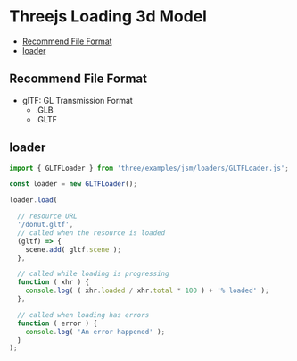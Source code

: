 # Threejs Loading 3d Model

* [Recommend File Format](#recommend-file-format)
* [loader](#loader)

## Recommend File Format

- glTF: GL Transmission Format
  - .GLB
  - .GLTF

## loader

```js
import { GLTFLoader } from 'three/examples/jsm/loaders/GLTFLoader.js';

const loader = new GLTFLoader();

loader.load(

  // resource URL
  '/donut.gltf',
  // called when the resource is loaded
  (gltf) => {
    scene.add( gltf.scene );
  },

  // called while loading is progressing
  function ( xhr ) {
    console.log( ( xhr.loaded / xhr.total * 100 ) + '% loaded' );
  },

  // called when loading has errors
  function ( error ) {
    console.log( 'An error happened' );
  }
);
```
